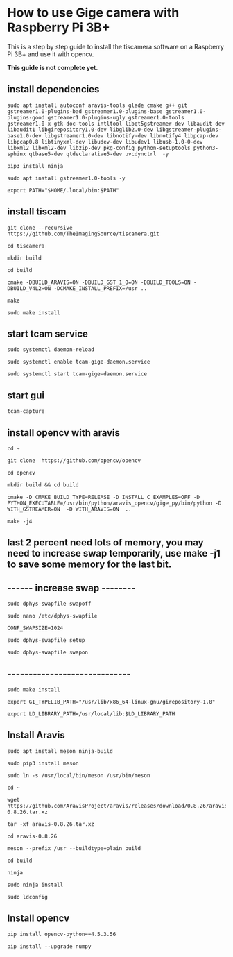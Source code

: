 # How to use Gige camera with Raspberry Pi 3B+

This is a step by step guide to install the tiscamera software on a Raspberry Pi 3B+ and use it with opencv.

**This guide is not complete yet.**

## install dependencies

```
sudo apt install autoconf aravis-tools glade cmake g++ git gstreamer1.0-plugins-bad gstreamer1.0-plugins-base gstreamer1.0-plugins-good gstreamer1.0-plugins-ugly gstreamer1.0-tools gstreamer1.0-x gtk-doc-tools intltool libqt5gstreamer-dev libaudit-dev libaudit1 libgirepository1.0-dev libglib2.0-dev libgstreamer-plugins-base1.0-dev libgstreamer1.0-dev libnotify-dev libnotify4 libpcap-dev libpcap0.8 libtinyxml-dev libudev-dev libudev1 libusb-1.0-0-dev libxml2 libxml2-dev libzip-dev pkg-config python-setuptools python3-sphinx qtbase5-dev qtdeclarative5-dev uvcdynctrl  -y
```

```
pip3 install ninja
```

```
sudo apt install gstreamer1.0-tools -y
```

```
export PATH="$HOME/.local/bin:$PATH"
```

## install tiscam

```
git clone --recursive https://github.com/TheImagingSource/tiscamera.git
```

```
cd tiscamera
```

```
mkdir build
```

```
cd build
```

```
cmake -DBUILD_ARAVIS=ON -DBUILD_GST_1_0=ON -DBUILD_TOOLS=ON -DBUILD_V4L2=ON -DCMAKE_INSTALL_PREFIX=/usr ..
```

```
make
```

```
sudo make install
```

## start tcam service

```
sudo systemctl daemon-reload
```

```
sudo systemctl enable tcam-gige-daemon.service
```

```
sudo systemctl start tcam-gige-daemon.service
```

## start gui

```
tcam-capture
```

## install opencv with aravis

```
cd ~
```

```
git clone  https://github.com/opencv/opencv
```

```
cd opencv
```

```
mkdir build && cd build
```

```
cmake -D CMAKE_BUILD_TYPE=RELEASE -D INSTALL_C_EXAMPLES=OFF -D PYTHON_EXECUTABLE=/usr/bin/python/aravis_opencv/gige_py/bin/python -D WITH_GSTREAMER=ON  -D WITH_ARAVIS=ON  ..
```

```
make -j4
```

## last 2 percent need lots of memory, you may need to increase swap temporarily, use make -j1 to save some memory for the last bit.

## ------ increase swap --------

```
sudo dphys-swapfile swapoff
```

```
sudo nano /etc/dphys-swapfile
```

```
CONF_SWAPSIZE=1024
```

```
sudo dphys-swapfile setup
```

```
sudo dphys-swapfile swapon
```

## -----------------------------

```
sudo make install
```

```
export GI_TYPELIB_PATH="/usr/lib/x86_64-linux-gnu/girepository-1.0"
```

```
export LD_LIBRARY_PATH=/usr/local/lib:$LD_LIBRARY_PATH
```

## Install Aravis

```
sudo apt install meson ninja-build
```

```
sudo pip3 install meson
```

```
sudo ln -s /usr/local/bin/meson /usr/bin/meson
```

```
cd ~
```

```
wget https://github.com/AravisProject/aravis/releases/download/0.8.26/aravis-0.8.26.tar.xz
```

```
tar -xf aravis-0.8.26.tar.xz
```

```
cd aravis-0.8.26
```

```
meson --prefix /usr --buildtype=plain build
```

```
cd build
```

```
ninja
```

```
sudo ninja install
```

```
sudo ldconfig
```

## Install opencv

```
pip install opencv-python==4.5.3.56
```

```
pip install --upgrade numpy
```

